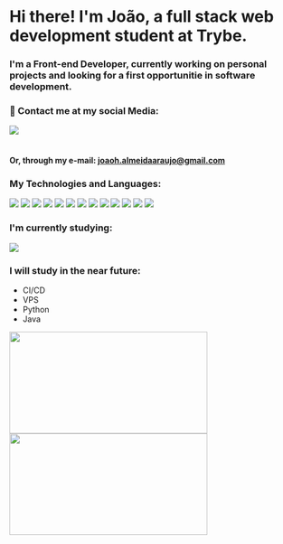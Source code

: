 # Hi there! I'm João, a full stack web development student at Trybe.
### I'm a Front-end Developer, currently working on personal projects and looking for a first opportunitie in software development.




### 💬 Contact me at my social Media:
<a href="https://www.linkedin.com/in/joãohenriquealmeida/" target="blank">
<img src="https://img.shields.io/badge/LinkedIn-0077B5?style=for-the-badge&logo=linkedin&logoColor=white" />
</a>
<br></br>

#### Or, through my e-mail: joaoh.almeidaaraujo@gmail.com

### My Technologies and Languages: 
<div>
  <img src="https://img.shields.io/badge/Git-F05032?style=for-the-badge&logo=git&logoColor=white" />
  <img src="https://img.shields.io/badge/HTML5-E34F26?style=for-the-badge&logo=html5&logoColor=white" />
  <img src="https://img.shields.io/badge/CSS3-1572B6?style=for-the-badge&logo=css3&logoColor=white" />
  <img src="https://img.shields.io/badge/JavaScript-F7DF1E?style=for-the-badge&logo=javascript&logoColor=black" />
  <img src="https://img.shields.io/badge/React-20232A?style=for-the-badge&logo=react&logoColor=61DAFB" />
  <img src="https://img.shields.io/badge/React_Router-CA4245?style=for-the-badge&logo=react-router&logoColor=white" />
  <img src="https://img.shields.io/badge/Redux-593D88?style=for-the-badge&logo=redux&logoColor=white" />
  <img src="https://img.shields.io/badge/Bootstrap-563D7C?style=for-the-badge&logo=bootstrap&logoColor=white" />
  <img src="https://img.shields.io/badge/Jest-C21325?style=for-the-badge&logo=jest&logoColor=white" />
  <img src="https://img.shields.io/badge/docker-007ACC?style=for-the-badge&logo=docker&logoColor=white" />
  <img src="https://img.shields.io/badge/Node.js-339933?style=for-the-badge&logo=nodedotjs&logoColor=white" />
  <img src="https://img.shields.io/badge/MySQL-00000F?style=for-the-badge&logo=mysql&logoColor=white" />
  <img src="https://img.shields.io/badge/TypeScript-007ACC?style=for-the-badge&logo=typescript&logoColor=white" />
</div>


### I'm currently studying:
<div>
  <img src="https://img.shields.io/badge/MongoDB-4EA94B?style=for-the-badge&logo=mongodb&logoColor=white" />
</div>

### I will study in the near future:

<div>
	<ul>
		<li>CI/CD</li>
		<li>VPS</li>
		<li>Python</li>
		<li>Java</li>
	</ul>
</div>


<div>
  <img height="180em" src="https://github-readme-stats.vercel.app/api?username=JoaoHenriqueAlmeida&show_icons=true&theme=tokyonight" width="350"/>
  <img height="180em" src="https://github-readme-stats.vercel.app/api/top-langs/?username=JoaoHenriqueAlmeida&layout=compact&theme=tokyonight" width="350"/>
</div>



